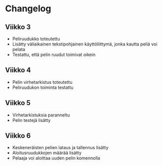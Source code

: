 # Changelog

## Viikko 3
- Peliruudukko toteutettu
- Lisätty väliaikainen tekstipohjainen käyttöliittymä, jonka kautta peliä voi pelata
- Testattu, että pelin ruudut toimivat oikein

## Viikko 4
 - Pelin virhetarkistus toteutettu
 - Peliruudukon toiminta testattu

## Viikko 5
 - Virhetarkistuksia paranneltu
 - Pelin testejä lisätty

## Viikko 6
 - Keskeneräisten pelien lataus ja tallennus lisätty
 - Aloitusruudukkojen määrää lisätty
 - Pelaaja voi aloittaa uuden pelin komennolla
